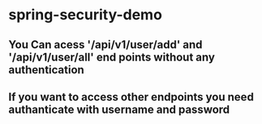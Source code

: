 # spring-security-demo

## You Can acess '/api/v1/user/add' and '/api/v1/user/all' end points without any authentication
## If you want to access other endpoints you need authanticate with username and password
